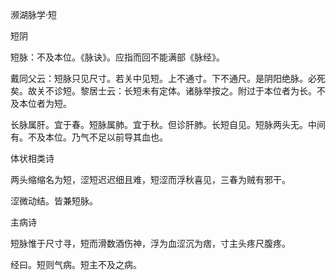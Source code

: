 濒湖脉学·短

短阴

短脉：不及本位。《脉诀》。应指而回不能满部《脉经》。

戴同父云：短脉只见尺寸。若关中见短。上不通寸。下不通尺。是阴阳绝脉。必死矣。故关不诊短。黎居士云：长短未有定体。诸脉举按之。附过于本位者为长。不及本位者为短。

长脉属肝。宜于春。短脉属肺。宜于秋。但诊肝肺。长短自见。短脉两头无。中间有。不及本位。乃气不足以前导其血也。

体状相类诗

两头缩缩名为短，涩短迟迟细且难，短涩而浮秋喜见，三春为贼有邪干。

涩微动结。皆兼短脉。

主病诗

短脉惟于尺寸寻，短而滑数酒伤神，浮为血涩沉为痞，寸主头疼尺腹疼。

经曰。短则气病。短主不及之病。


